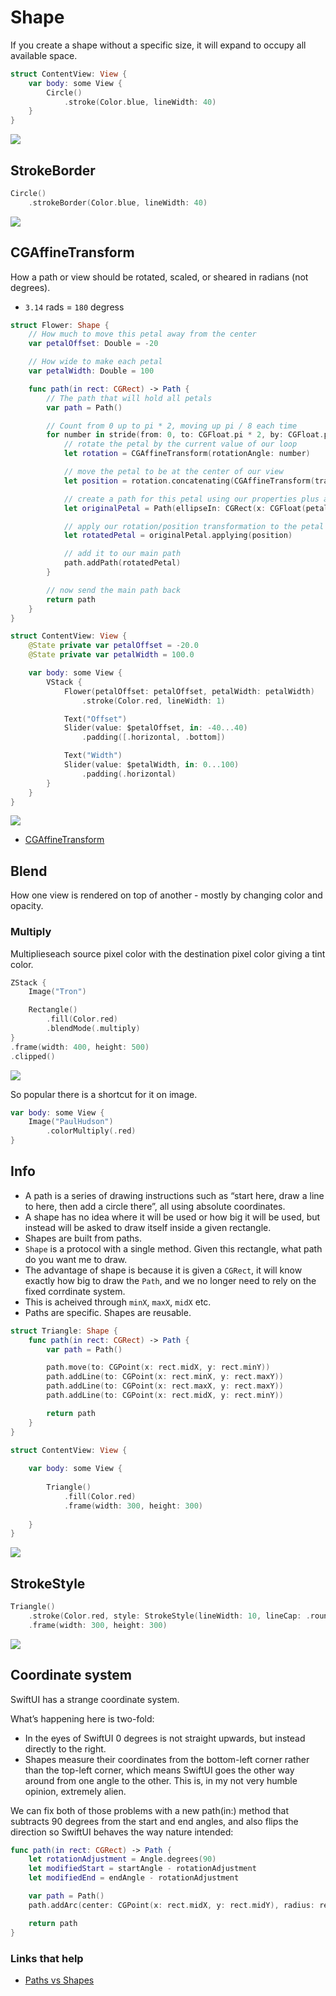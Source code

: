 # Shape

If you create a shape without a specific size, it will expand to occupy all available space.

```swift
struct ContentView: View {
    var body: some View {
        Circle()
            .stroke(Color.blue, lineWidth: 40)
    }
}
```

![](images/3.png)

## StrokeBorder

```swift
Circle()
    .strokeBorder(Color.blue, lineWidth: 40)
```

![](images/4.png)

## CGAffineTransform

How a path or view should be rotated, scaled, or sheared in radians (not degrees).

- `3.14` rads = `180` degress

```swift
struct Flower: Shape {
    // How much to move this petal away from the center
    var petalOffset: Double = -20

    // How wide to make each petal
    var petalWidth: Double = 100

    func path(in rect: CGRect) -> Path {
        // The path that will hold all petals
        var path = Path()

        // Count from 0 up to pi * 2, moving up pi / 8 each time
        for number in stride(from: 0, to: CGFloat.pi * 2, by: CGFloat.pi / 8) {
            // rotate the petal by the current value of our loop
            let rotation = CGAffineTransform(rotationAngle: number)

            // move the petal to be at the center of our view 
            let position = rotation.concatenating(CGAffineTransform(translationX: rect.width / 2, y: rect.height / 2))

            // create a path for this petal using our properties plus a fixed Y and height
            let originalPetal = Path(ellipseIn: CGRect(x: CGFloat(petalOffset), y: 0, width: CGFloat(petalWidth), height: rect.width / 2))

            // apply our rotation/position transformation to the petal
            let rotatedPetal = originalPetal.applying(position)

            // add it to our main path
            path.addPath(rotatedPetal)
        }

        // now send the main path back
        return path
    }
}

struct ContentView: View {
    @State private var petalOffset = -20.0
    @State private var petalWidth = 100.0

    var body: some View {
        VStack {
            Flower(petalOffset: petalOffset, petalWidth: petalWidth)
                .stroke(Color.red, lineWidth: 1)

            Text("Offset")
            Slider(value: $petalOffset, in: -40...40)
                .padding([.horizontal, .bottom])

            Text("Width")
            Slider(value: $petalWidth, in: 0...100)
                .padding(.horizontal)
        }
    }
}
```

![](images/5.png)

- [CGAffineTransform](https://www.hackingwithswift.com/books/ios-swiftui/transforming-shapes-using-cgaffinetransform-and-even-odd-fills)

## Blend

How one view is rendered on top of another - mostly by changing color and opacity.

### Multiply

Multiplieseach source pixel color with the destination pixel color giving a tint color.

```swift
ZStack {
    Image("Tron")

    Rectangle()
        .fill(Color.red)
        .blendMode(.multiply)
}
.frame(width: 400, height: 500)
.clipped()
```

![](images/6.png)

So popular there is a shortcut for it on image.

```swift
var body: some View {
    Image("PaulHudson")
        .colorMultiply(.red)
}
```

## Info

- A path is a series of drawing instructions such as “start here, draw a line to here, then add a circle there”, all using absolute coordinates. 
- A shape has no idea where it will be used or how big it will be used, but instead will be asked to draw itself inside a given rectangle.
- Shapes are built from paths.
- `Shape` is a protocol with a single method. Given this rectangle, what path do you want me to draw.
- The advantage of shape is because it is given a `CGRect`, it will know exactly how big to draw the `Path`, and we no longer need to rely on the fixed corrdinate system.
- This is acheived through `minX`, `maxX`, `midX` etc.
- Paths are specific. Shapes are reusable.

```swift
struct Triangle: Shape {
    func path(in rect: CGRect) -> Path {
        var path = Path()

        path.move(to: CGPoint(x: rect.midX, y: rect.minY))
        path.addLine(to: CGPoint(x: rect.minX, y: rect.maxY))
        path.addLine(to: CGPoint(x: rect.maxX, y: rect.maxY))
        path.addLine(to: CGPoint(x: rect.midX, y: rect.minY))

        return path
    }
}

struct ContentView: View {
    
    var body: some View {
        
        Triangle()
            .fill(Color.red)
            .frame(width: 300, height: 300)
        
    }
}
```

![](images/1.png)

## StrokeStyle

```swift
Triangle()
    .stroke(Color.red, style: StrokeStyle(lineWidth: 10, lineCap: .round, lineJoin: .round))
    .frame(width: 300, height: 300)
```

![](images/2.png)


## Coordinate system

SwiftUI has a strange coordinate system.

What’s happening here is two-fold:

- In the eyes of SwiftUI 0 degrees is not straight upwards, but instead directly to the right.
- Shapes measure their coordinates from the bottom-left corner rather than the top-left corner, which means SwiftUI goes the other way around from one angle to the other. This is, in my not very humble opinion, extremely alien.

We can fix both of those problems with a new path(in:) method that subtracts 90 degrees from the start and end angles, and also flips the direction so SwiftUI behaves the way nature intended:

```swift
func path(in rect: CGRect) -> Path {
    let rotationAdjustment = Angle.degrees(90)
    let modifiedStart = startAngle - rotationAdjustment
    let modifiedEnd = endAngle - rotationAdjustment

    var path = Path()
    path.addArc(center: CGPoint(x: rect.midX, y: rect.midY), radius: rect.width / 2, startAngle: modifiedStart, endAngle: modifiedEnd, clockwise: !clockwise)

    return path
}
```

### Links that help

- [Paths vs Shapes](https://www.hackingwithswift.com/books/ios-swiftui/paths-vs-shapes-in-swiftui)
